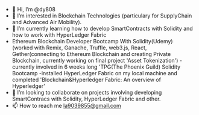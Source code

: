 - 👋 Hi, I’m @dy808
- 👀 I’m interested in Blockchain Technologies (particulary for SupplyChain and Advanced Air Mobility).
- 🌱 I’m currently learning how to develop SmartContracts with Solidity and how to work with HyperLedger Fabric
- Ethereum Blockchain Developer Bootcamp With Solidity(Udemy) (worked with Remix, Ganache, Truffle, web3.js, React, Gether(connecting to Ethereum Blockchain and creating Private Blockchain, currently working on final project 'Asset Tokenization')
-currently involved in 6 weeks long 'TPG(The Phoenix Guild) Solidity Bootcamp
-installed HyperLedger Fabric on my local machine and completed 'Blockchain&Hyperledger Fabric: An overview of Hyperledger'               
- 💞️ I’m looking to collaborate on projects involving developing SmartContracs with Solidity, HyperLedger Fabric and other.
- 📫 How to reach me la9039855@gmail.com

<!---
dy808/dy808 is a ✨ special ✨ repository because its `README.md` (this file) appears on your GitHub profile.
You can click the Preview link to take a look at your changes.
--->
